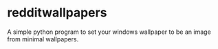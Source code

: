 # redditwallpapers
A simple python program to set your windows wallpaper to be an image from minimal wallpapers.
